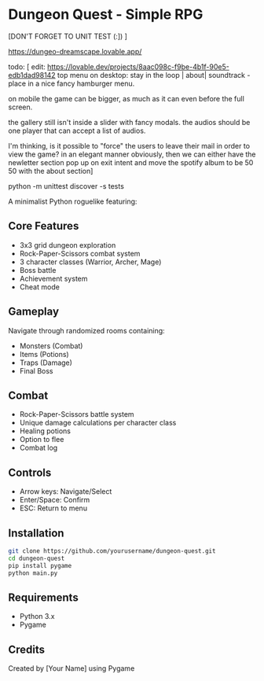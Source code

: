 
# Dungeon Quest - Simple RPG
[DON'T FORGET TO UNIT TEST (:]) ] 


https://dungeo-dreamscape.lovable.app/

todo:
[
  edit:  https://lovable.dev/projects/8aac098c-f9be-4b1f-90e5-edb1dad98142
    top menu on desktop:
stay in the loop | about| soundtrack - place in a nice fancy hamburger menu.

on mobile the game can be bigger, as much as it can even before the full screen.

the gallery still isn't inside a slider with fancy modals.
the audios should be one player that can accept a list of audios.

I'm thinking, is it possible to "force" the users to leave their mail in order to view the game?
in an elegant manner obviously, then we can either have the newletter section pop up on exit intent and move the spotify album to be 50 50 with the about section]

python -m unittest discover -s tests

A minimalist Python roguelike featuring:

## Core Features
- 3x3 grid dungeon exploration
- Rock-Paper-Scissors combat system
- 3 character classes (Warrior, Archer, Mage)
- Boss battle
- Achievement system
- Cheat mode

## Gameplay
Navigate through randomized rooms containing:
- Monsters (Combat)
- Items (Potions)  
- Traps (Damage)
- Final Boss

## Combat 
- Rock-Paper-Scissors battle system
- Unique damage calculations per character class
- Healing potions
- Option to flee
- Combat log

## Controls
- Arrow keys: Navigate/Select
- Enter/Space: Confirm
- ESC: Return to menu

## Installation
```bash
git clone https://github.com/yourusername/dungeon-quest.git
cd dungeon-quest
pip install pygame
python main.py
```

## Requirements
- Python 3.x
- Pygame

## Credits
Created by [Your Name] using Pygame
```